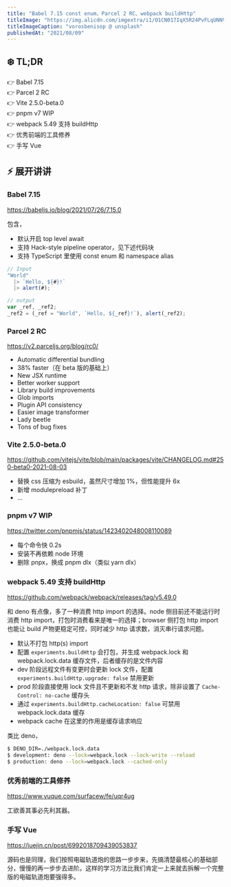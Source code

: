 ```yaml
---
title: "Babel 7.15 const enum、Parcel 2 RC、webpack buildHttp"
titleImage: "https://img.alicdn.com/imgextra/i1/O1CN017IqX5R24PvFLqUNNV_!!6000000007384-0-tps-1920-1281.jpg"
titleImageCaption: "vorosbenisop @ unsplash"
publishedAt: "2021/08/09"
---
```


## ❄️ TL;DR

👉 Babel 7.15<br />
👉 Parcel 2 RC<br />
👉 Vite 2.5.0-beta.0<br />
👉 pnpm v7 WIP<br />
👉 webpack 5.49 支持 buildHttp<br />
👉 优秀前端的工具修养<br />
👉 手写 Vue<br />

## ⚡ 展开讲讲

### Babel 7.15
https://babeljs.io/blog/2021/07/26/7.15.0

包含，

* 默认开启 top level await
* 支持 Hack-style pipeline operator，见下述代码块
* 支持 TypeScript 里使用 const enum 和 namespace alias

```ts
// Input
"World"
  |> `Hello, ${#}!`
  |> alert(#);

// output
var _ref, _ref2;
_ref2 = (_ref = "World", `Hello, ${_ref}!`), alert(_ref2);
```

### Parcel 2 RC
https://v2.parceljs.org/blog/rc0/

* Automatic differential bundling
* 38% faster（在 beta 版的基础上）
* New JSX runtime
* Better worker support
* Library build improvements
* Glob imports
* Plugin API consistency
* Easier image transformer
* Lady beetle
* Tons of bug fixes

### Vite 2.5.0-beta.0
https://github.com/vitejs/vite/blob/main/packages/vite/CHANGELOG.md#250-beta0-2021-08-03

* 替换 css 压缩为 esbuild，虽然尺寸增加 1%，但性能提升 6x
* 新增 modulepreload 补丁
* ...


### pnpm v7 WIP
https://twitter.com/pnpmjs/status/1423402048008110089

* 每个命令快 0.2s
* 安装不再依赖 node 环境
* 删除 pnpx，换成 pnpm dlx（类似 yarn dlx）

### webpack 5.49 支持 buildHttp
https://github.com/webpack/webpack/releases/tag/v5.49.0

和 deno 有点像，多了一种消费 http import 的选择。node 侧目前还不能运行时消费 http import，打包时消费看来是唯一的选择；browser 侧打包 http import 也能让 build 产物更稳定可控，同时减少 http 请求数，消灭串行请求问题。

* 默认不打包 http(s) import
* 配置 `experiments.buildHttp` 会打包，并生成 webpack.lock 和 webpack.lock.data 缓存文件，后者缓存的是文件内容
* dev 阶段远程文件有变更时会更新 lock 文件，配置 `experiments.buildHttp.upgrade: false` 禁用更新
* prod 阶段直接使用 lock 文件且不更新和不发 http 请求，除非设置了 `Cache-Control: no-cache` 缓存头
* 通过 `experiments.buildHttp.cacheLocation: false` 可禁用 webpack.lock.data 缓存
* webpack cache 在这里的作用是缓存请求响应

类比 deno，

```bash
$ DENO_DIR=./webpack.lock.data
$ development: deno --lock=webpack.lock --lock-write --reload
$ production: deno --lock=webpack.lock --cached-only
```

### 优秀前端的工具修养
https://www.yuque.com/surfacew/fe/uqr4ug

工欲善其事必先利其器。

### 手写 Vue
https://juejin.cn/post/6992018709439053837

源码也是同理，我们按照电磁轨道炮的思路一步步来，先搞清楚最核心的基础部分，慢慢的再一步步去进阶。这样的学习方法比我们肯定一上来就去拆解一个完整版的电磁轨道炮要强得多。

